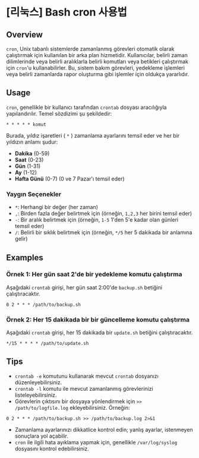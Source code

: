 # [리눅스] Bash cron 사용법

## Overview
`cron`, Unix tabanlı sistemlerde zamanlanmış görevleri otomatik olarak çalıştırmak için kullanılan bir arka plan hizmetidir. Kullanıcılar, belirli zaman dilimlerinde veya belirli aralıklarla belirli komutları veya betikleri çalıştırmak için `cron`'u kullanabilirler. Bu, sistem bakım görevleri, yedekleme işlemleri veya belirli zamanlarda rapor oluşturma gibi işlemler için oldukça yararlıdır.

## Usage
`cron`, genellikle bir kullanıcı tarafından `crontab` dosyası aracılığıyla yapılandırılır. Temel sözdizimi şu şekildedir:

```
* * * * * komut
```

Burada, yıldız işaretleri ( `*` ) zamanlama ayarlarını temsil eder ve her bir yıldızın anlamı şudur:

- **Dakika** (0-59)
- **Saat** (0-23)
- **Gün** (1-31)
- **Ay** (1-12)
- **Hafta Günü** (0-7) (0 ve 7 Pazar'ı temsil eder)

### Yaygın Seçenekler
- `*`: Herhangi bir değer (her zaman)
- `,`: Birden fazla değer belirtmek için (örneğin, `1,2,3` her birini temsil eder)
- `-`: Bir aralık belirtmek için (örneğin, `1-5` 1'den 5'e kadar olan günleri temsil eder)
- `/`: Belirli bir sıklık belirtmek için (örneğin, `*/5` her 5 dakikada bir anlamına gelir)

## Examples
### Örnek 1: Her gün saat 2'de bir yedekleme komutu çalıştırma
Aşağıdaki `crontab` girişi, her gün saat 2:00'de `backup.sh` betiğini çalıştıracaktır.

```
0 2 * * * /path/to/backup.sh
```

### Örnek 2: Her 15 dakikada bir bir güncelleme komutu çalıştırma
Aşağıdaki `crontab` girişi, her 15 dakikada bir `update.sh` betiğini çalıştıracaktır.

```
*/15 * * * * /path/to/update.sh
```

## Tips
- `crontab -e` komutunu kullanarak mevcut `crontab` dosyanızı düzenleyebilirsiniz.
- `crontab -l` komutu ile mevcut zamanlanmış görevlerinizi listeleyebilirsiniz.
- Görevlerin çıktısını bir dosyaya yönlendirmek için `>> /path/to/logfile.log` ekleyebilirsiniz. Örneğin:

```
0 2 * * * /path/to/backup.sh >> /path/to/backup.log 2>&1
```

- Zamanlama ayarlarınızı dikkatlice kontrol edin; yanlış ayarlar, istenmeyen sonuçlara yol açabilir.
- `cron` ile ilgili hata ayıklama yapmak için, genellikle `/var/log/syslog` dosyasını kontrol edebilirsiniz.